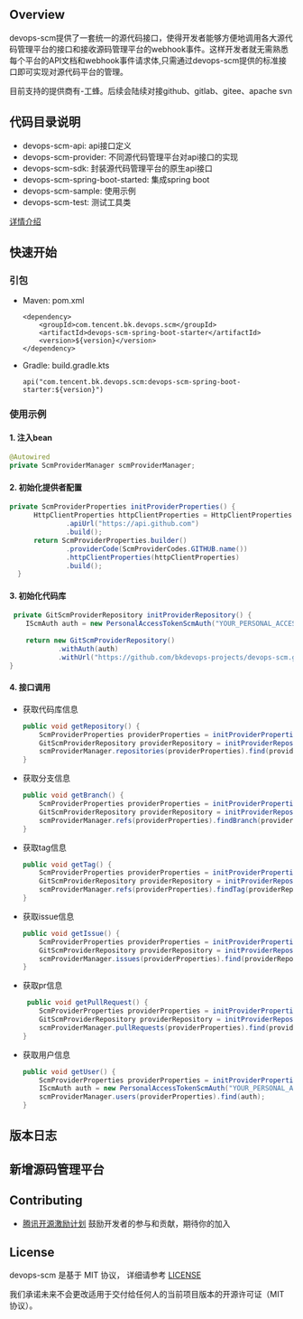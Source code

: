 ## Overview
devops-scm提供了一套统一的源代码接口，使得开发者能够方便地调用各大源代码管理平台的接口和接收源码管理平台的webhook事件。这样开发者就无需熟悉每个平台的API文档和webhook事件请求体,只需通过devops-scm提供的标准接口即可实现对源代码平台的管理。

目前支持的提供商有-工蜂。后续会陆续对接github、gitlab、gitee、apache svn

## 代码目录说明
- devops-scm-api: api接口定义
- devops-scm-provider: 不同源代码管理平台对api接口的实现
- devops-scm-sdk: 封装源代码管理平台的原生api接口
- devops-scm-spring-boot-started: 集成spring boot
- devops-scm-sample: 使用示例
- devops-scm-test: 测试工具类

[详情介绍](./doc/PROJECT_STRUCTURE.md)

## 快速开始
### 引包
- Maven: pom.xml
    ```
    <dependency>
        <groupId>com.tencent.bk.devops.scm</groupId>
        <artifactId>devops-scm-spring-boot-starter</artifactId>
        <version>${version}</version>
    </dependency>
    ```
- Gradle: build.gradle.kts
    ```
    api("com.tencent.bk.devops.scm:devops-scm-spring-boot-starter:${version}")
    ```

### 使用示例

#### 1. 注入bean
  ```java
  @Autowired
  private ScmProviderManager scmProviderManager;
  ```
    
#### 2. 初始化提供者配置
  ```java
  private ScmProviderProperties initProviderProperties() {
        HttpClientProperties httpClientProperties = HttpClientProperties.builder()
                .apiUrl("https://api.github.com")
                .build();
        return ScmProviderProperties.builder()
                .providerCode(ScmProviderCodes.GITHUB.name())
                .httpClientProperties(httpClientProperties)
                .build();
    }
  ```
   
#### 3. 初始化代码库
  ```java
   private GitScmProviderRepository initProviderRepository() {
      IScmAuth auth = new PersonalAccessTokenScmAuth("YOUR_PERSONAL_ACCESS_TOKEN");
    
      return new GitScmProviderRepository()
              .withAuth(auth)
              .withUrl("https://github.com/bkdevops-projects/devops-scm.git");
  }
  ```

#### 4. 接口调用
- 获取代码库信息
    ```java
    public void getRepository() {
        ScmProviderProperties providerProperties = initProviderProperties();
        GitScmProviderRepository providerRepository = initProviderRepository();
        scmProviderManager.repositories(providerProperties).find(providerRepository);
    }
    ```
- 获取分支信息
    ```java
    public void getBranch() {
        ScmProviderProperties providerProperties = initProviderProperties();
        GitScmProviderRepository providerRepository = initProviderRepository();
        scmProviderManager.refs(providerProperties).findBranch(providerRepository, "master");
    }
    ```
- 获取tag信息
    ```java
    public void getTag() {
        ScmProviderProperties providerProperties = initProviderProperties();
        GitScmProviderRepository providerRepository = initProviderRepository();
        scmProviderManager.refs(providerProperties).findTag(providerRepository, "v1.0.0");
    }
    ```
- 获取issue信息
    ```java
    public void getIssue() {
        ScmProviderProperties providerProperties = initProviderProperties();
        GitScmProviderRepository providerRepository = initProviderRepository();
        scmProviderManager.issues(providerProperties).find(providerRepository, 1);
    }
    ```
- 获取pr信息
    ```java
     public void getPullRequest() {
        ScmProviderProperties providerProperties = initProviderProperties();
        GitScmProviderRepository providerRepository = initProviderRepository();
        scmProviderManager.pullRequests(providerProperties).find(providerRepository, 1);
    }
    ```
- 获取用户信息
    ```java
    public void getUser() {
        ScmProviderProperties providerProperties = initProviderProperties();
        IScmAuth auth = new PersonalAccessTokenScmAuth("YOUR_PERSONAL_ACCESS_TOKEN");
        scmProviderManager.users(providerProperties).find(auth);
    }
    ```

## 版本日志

## 新增源码管理平台

## Contributing
- [腾讯开源激励计划](https://opensource.tencent.com/contribution) 鼓励开发者的参与和贡献，期待你的加入

## License
devops-scm 是基于 MIT 协议， 详细请参考 [LICENSE](LICENSE)

我们承诺未来不会更改适用于交付给任何人的当前项目版本的开源许可证（MIT 协议）。
